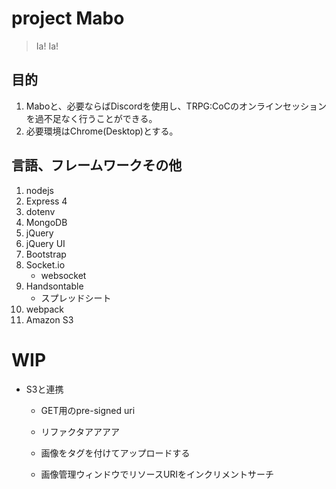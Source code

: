 # project Mabo

> Ia! Ia!

## 目的

1. Maboと、必要ならばDiscordを使用し、TRPG:CoCのオンラインセッションを過不足なく行うことができる。
1. 必要環境はChrome(Desktop)とする。 

## 言語、フレームワークその他

1. nodejs
1. Express 4
1. dotenv
1. MongoDB
1. jQuery
1. jQuery UI
1. Bootstrap
1. Socket.io
    * websocket
1. Handsontable
    * スプレッドシート
1. webpack
1. Amazon S3

# WIP

* S3と連携
    * GET用のpre-signed uri
    * リファクタアアアア
    
    * 画像をタグを付けてアップロードする
    * 画像管理ウィンドウでリソースURIをインクリメントサーチ